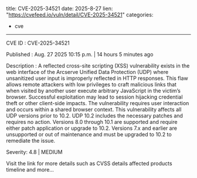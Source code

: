  
title: CVE-2025-34521
date: 2025-8-27
lien: "https://cvefeed.io/vuln/detail/CVE-2025-34521"
categories:
  - cve
---

CVE ID : CVE-2025-34521

Published :  Aug. 27
2025
10:15 p.m. | 14 hours
5 minutes ago

Description : A reflected cross-site scripting (XSS) vulnerability exists in the web interface of the Arcserve Unified Data Protection (UDP)
where unsanitized user input is improperly reflected in HTTP responses. This flaw allows remote attackers with low privileges to craft malicious links that
when visited by another user
execute arbitrary JavaScript in the victim’s browser. Successful exploitation may lead to session hijacking
credential theft
or other client-side impacts. The vulnerability requires user interaction and occurs within a shared browser context. This vulnerability affects all UDP versions prior to 10.2. UDP 10.2 includes the necessary patches and requires no action. Versions 8.0 through 10.1 are supported and require either patch application or upgrade to 10.2. Versions 7.x and earlier are unsupported or out of maintenance and must be upgraded to 10.2 to remediate the issue.

Severity: 4.8 | MEDIUM

Visit the link for more details
such as CVSS details
affected products
timeline
and more...
